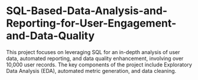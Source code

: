 # SQL-Based-Data-Analysis-and-Reporting-for-User-Engagement-and-Data-Quality
This project focuses on leveraging SQL for an in-depth analysis of user data, automated reporting, and data quality enhancement, involving over 10,000 user records. The key components of the project include Exploratory Data Analysis (EDA), automated metric generation, and data cleaning. 
